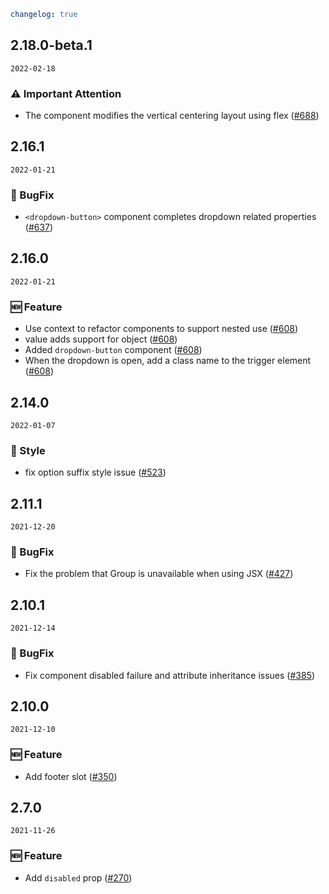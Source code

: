 ```yaml
changelog: true
```

## 2.18.0-beta.1

`2022-02-18`

### ⚠️ Important Attention

- The <doption> component modifies the vertical centering layout using flex ([#688](https://github.com/arco-design/arco-design-vue/pull/688))


## 2.16.1

`2022-01-21`

### 🐛 BugFix

- `<dropdown-button>` component completes dropdown related properties ([#637](https://github.com/arco-design/arco-design-vue/pull/637))


## 2.16.0

`2022-01-21`

### 🆕 Feature

- Use context to refactor components to support nested use ([#608](https://github.com/arco-design/arco-design-vue/pull/608))
- value adds support for object ([#608](https://github.com/arco-design/arco-design-vue/pull/608))
- Added `dropdown-button` component ([#608](https://github.com/arco-design/arco-design-vue/pull/608))
- When the dropdown is open, add a class name to the trigger element ([#608](https://github.com/arco-design/arco-design-vue/pull/608))


## 2.14.0

`2022-01-07`

### 💅 Style

- fix option suffix style issue ([#523](https://github.com/arco-design/arco-design-vue/pull/523))


## 2.11.1

`2021-12-20`

### 🐛 BugFix

- Fix the problem that Group is unavailable when using JSX ([#427](https://github.com/arco-design/arco-design-vue/pull/427))


## 2.10.1

`2021-12-14`

### 🐛 BugFix

- Fix <doption> component disabled failure and attribute inheritance issues ([#385](https://github.com/arco-design/arco-design-vue/pull/385))


## 2.10.0

`2021-12-10`

### 🆕 Feature

- Add footer slot ([#350](https://github.com/arco-design/arco-design-vue/pull/350))


## 2.7.0

`2021-11-26`

### 🆕 Feature

- Add `disabled` prop ([#270](https://github.com/arco-design/arco-design-vue/pull/270))

